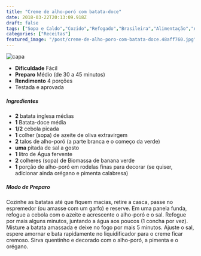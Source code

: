 ```yaml
---
title: "Creme de alho-poró com batata-doce"
date: 2018-03-22T20:13:09.918Z
draft: false
tags: ["Sopa e Caldo","Cozido","Refogado","Brasileira","Alimentação","Alimentação saudável","receita saudável","receita simples e saudável","Truques de culinária"]
categories: ["Receitas"]
featured_image: "/post/creme-de-alho-poro-com-batata-doce.48aff760.jpg"
---
```


![capa](/post/creme-de-alho-poro-com-batata-doce.48aff760.jpg)

*   **Dificuldade** Fácil
*   **Preparo** Médio (de 30 a 45 minutos)
*   **Rendimento** 4 porções
*   Testada e aprovada
    

##### Ingredientes

*   **2** batata inglesa médias
*   **1** Batata-doce média
*   **1/2** cebola picada
*   **1** colher (sopa) de azeite de oliva extravirgem
*   **2** talos de alho-poró (a parte branca e o começo da verde)
*   **uma** pitada de sal a gosto
*   **1** litro de Água fervente
*   **2** colheres (sopa) de Biomassa de banana verde
*   **1** porção de alho-poró em rodelas finas para decorar (se quiser, adicionar ainda orégano e pimenta calabresa)

##### Modo de Preparo

Cozinhe as batatas até que fiquem macias, retire a casca, passe no espremedor (ou amasse com um garfo) e reserve. Em uma panela funda, refogue a cebola com o azeite e acrescente o alho-poró e o sal. Refogue por mais alguns minutos, juntando a água aos poucos (1 concha por vez). Misture a batata amassada e deixe no fogo por mais 5 minutos. Ajuste o sal, espere amornar e bata rapidamente no liquidificador para o creme ficar cremoso. Sirva quentinho e decorado com o alho-poró, a pimenta e o orégano.
